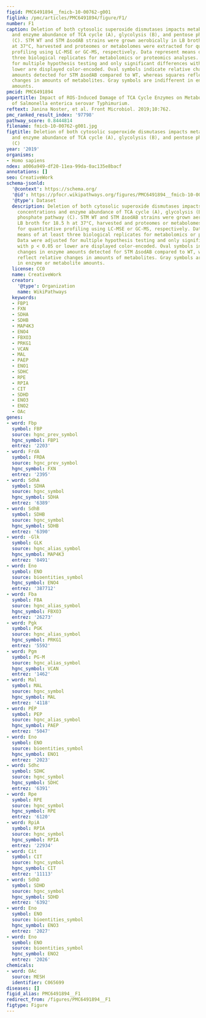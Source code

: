 ```yaml
---
figid: PMC6491894__fmicb-10-00762-g001
figlink: /pmc/articles/PMC6491894/figure/F1/
number: F1
caption: Deletion of both cytosolic superoxide dismutases impacts metabolite concentrations
  and enzyme abundance of TCA cycle (A), glycolysis (B), and pentose phosphate pathway
  (C). STM WT and STM ΔsodAB strains were grown aerobically in LB broth for 18.5 h
  at 37°C, harvested and proteomes or metabolomes were extracted for quantitative
  profiling using LC-MSE or GC-MS, respectively. Data represent means of at least
  three biological replicates for metabolomics or proteomics analyses. Data were adjusted
  for multiple hypothesis testing and only significant differences with p < 0.05 or
  lower are displayed color-encoded. Oval symbols indicate relative changes in enzyme
  amounts detected for STM ΔsodAB compared to WT, whereas squares reflect relative
  changes in amounts of metabolites. Gray symbols are indifferent in enzyme or metabolite
  amounts.
pmcid: PMC6491894
papertitle: Impact of ROS-Induced Damage of TCA Cycle Enzymes on Metabolism and Virulence
  of Salmonella enterica serovar Typhimurium.
reftext: Janina Noster, et al. Front Microbiol. 2019;10:762.
pmc_ranked_result_index: '97798'
pathway_score: 0.8444814
filename: fmicb-10-00762-g001.jpg
figtitle: Deletion of both cytosolic superoxide dismutases impacts metabolite concentrations
  and enzyme abundance of TCA cycle (A), glycolysis (B), and pentose phosphate pathway
  (C)
year: '2019'
organisms:
- Homo sapiens
ndex: a006a949-df20-11ea-99da-0ac135e8bacf
annotations: []
seo: CreativeWork
schema-jsonld:
  '@context': https://schema.org/
  '@id': https://pfocr.wikipathways.org/figures/PMC6491894__fmicb-10-00762-g001.html
  '@type': Dataset
  description: Deletion of both cytosolic superoxide dismutases impacts metabolite
    concentrations and enzyme abundance of TCA cycle (A), glycolysis (B), and pentose
    phosphate pathway (C). STM WT and STM ΔsodAB strains were grown aerobically in
    LB broth for 18.5 h at 37°C, harvested and proteomes or metabolomes were extracted
    for quantitative profiling using LC-MSE or GC-MS, respectively. Data represent
    means of at least three biological replicates for metabolomics or proteomics analyses.
    Data were adjusted for multiple hypothesis testing and only significant differences
    with p < 0.05 or lower are displayed color-encoded. Oval symbols indicate relative
    changes in enzyme amounts detected for STM ΔsodAB compared to WT, whereas squares
    reflect relative changes in amounts of metabolites. Gray symbols are indifferent
    in enzyme or metabolite amounts.
  license: CC0
  name: CreativeWork
  creator:
    '@type': Organization
    name: WikiPathways
  keywords:
  - FBP1
  - FXN
  - SDHA
  - SDHB
  - MAP4K3
  - ENO4
  - FBXO3
  - PRKG1
  - VCAN
  - MAL
  - PAEP
  - ENO1
  - SDHC
  - RPE
  - RPIA
  - CIT
  - SDHD
  - ENO3
  - ENO2
  - OAc
genes:
- word: Fbp
  symbol: FBP
  source: hgnc_prev_symbol
  hgnc_symbol: FBP1
  entrez: '2203'
- word: FrdA
  symbol: FRDA
  source: hgnc_prev_symbol
  hgnc_symbol: FXN
  entrez: '2395'
- word: SdhA
  symbol: SDHA
  source: hgnc_symbol
  hgnc_symbol: SDHA
  entrez: '6389'
- word: SdhB
  symbol: SDHB
  source: hgnc_symbol
  hgnc_symbol: SDHB
  entrez: '6390'
- word: -Glk
  symbol: GLK
  source: hgnc_alias_symbol
  hgnc_symbol: MAP4K3
  entrez: '8491'
- word: Eno
  symbol: ENO
  source: bioentities_symbol
  hgnc_symbol: ENO4
  entrez: '387712'
- word: Fba
  symbol: FBA
  source: hgnc_alias_symbol
  hgnc_symbol: FBXO3
  entrez: '26273'
- word: Pgk
  symbol: PGK
  source: hgnc_alias_symbol
  hgnc_symbol: PRKG1
  entrez: '5592'
- word: Pgm
  symbol: PG-M
  source: hgnc_alias_symbol
  hgnc_symbol: VCAN
  entrez: '1462'
- word: Mal
  symbol: MAL
  source: hgnc_symbol
  hgnc_symbol: MAL
  entrez: '4118'
- word: PÉP
  symbol: PEP
  source: hgnc_alias_symbol
  hgnc_symbol: PAEP
  entrez: '5047'
- word: Eno
  symbol: ENO
  source: bioentities_symbol
  hgnc_symbol: ENO1
  entrez: '2023'
- word: Sdhc
  symbol: SDHC
  source: hgnc_symbol
  hgnc_symbol: SDHC
  entrez: '6391'
- word: Rpe
  symbol: RPE
  source: hgnc_symbol
  hgnc_symbol: RPE
  entrez: '6120'
- word: RpiA
  symbol: RPIA
  source: hgnc_symbol
  hgnc_symbol: RPIA
  entrez: '22934'
- word: Cit
  symbol: CIT
  source: hgnc_symbol
  hgnc_symbol: CIT
  entrez: '11113'
- word: SdhD
  symbol: SDHD
  source: hgnc_symbol
  hgnc_symbol: SDHD
  entrez: '6392'
- word: Eno
  symbol: ENO
  source: bioentities_symbol
  hgnc_symbol: ENO3
  entrez: '2027'
- word: Eno
  symbol: ENO
  source: bioentities_symbol
  hgnc_symbol: ENO2
  entrez: '2026'
chemicals:
- word: OAc
  source: MESH
  identifier: C065699
diseases: []
figid_alias: PMC6491894__F1
redirect_from: /figures/PMC6491894__F1
figtype: Figure
---
```

